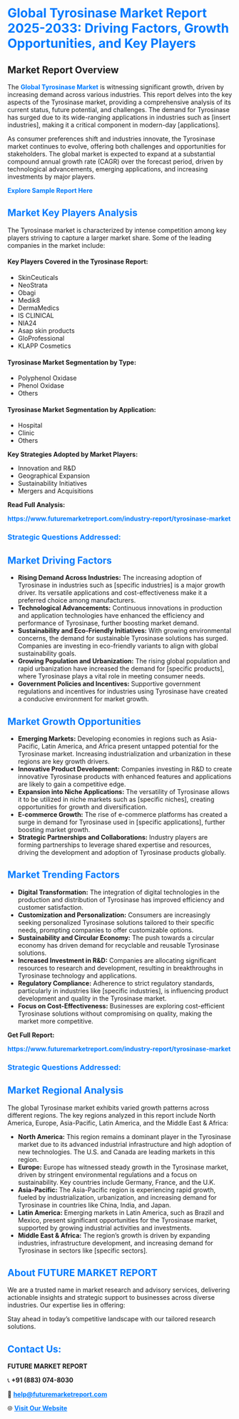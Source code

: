 <h1 style="color: #007BFF;">Global Tyrosinase Market Report 2025-2033: Driving Factors, Growth Opportunities, and Key Players</h1>

<section id="overview">
<h2>Market Report Overview</h2>
<p>The <a href="https://www.futuremarketreport.com/industry-report/tyrosinase-market" style="color: #007BFF; text-decoration: none;"><strong>Global Tyrosinase Market</strong></a> is witnessing significant growth, driven by increasing demand across various industries. This report delves into the key aspects of the Tyrosinase market, providing a comprehensive analysis of its current status, future potential, and challenges. The demand for Tyrosinase has surged due to its wide-ranging applications in industries such as [insert industries], making it a critical component in modern-day [applications].</p>
<p>As consumer preferences shift and industries innovate, the Tyrosinase market continues to evolve, offering both challenges and opportunities for stakeholders. The global market is expected to expand at a substantial compound annual growth rate (CAGR) over the forecast period, driven by technological advancements, emerging applications, and increasing investments by major players.</p>
</section>

<section id="overview">
<p><a href="https://www.futuremarketreport.com/request-sample/reportId=52617" style="color: #007BFF; text-decoration: none;"><strong>Explore Sample Report Here</strong></a></p>
</section>

<section id="key-players">
<h2 style="color: #007BFF;">Market Key Players Analysis</h2>
<p>The Tyrosinase market is characterized by intense competition among key players striving to capture a larger market share. Some of the leading companies in the market include:</p>
<h4>Key Players Covered in the Tyrosinase Report:</h4>
<ul><li>SkinCeuticals</li><li>NeoStrata</li><li>Obagi</li><li>Medik8</li><li>DermaMedics</li><li>IS CLINICAL</li><li>NIA24</li><li>Asap skin products</li><li>GloProfessional</li><li>KLAPP Cosmetics</li></ul>
<h4>Tyrosinase Market Segmentation by Type:</h4>
<ul><li>Polyphenol Oxidase</li><li>Phenol Oxidase</li><li>Others</li></ul>

<h4>Tyrosinase Market Segmentation by Application:</h4>
<ul><li>Hospital</li><li>Clinic</li><li>Others</li></ul>
<p><strong>Key Strategies Adopted by Market Players:</strong></p>
<ul>
<li>Innovation and R&D</li>
<li>Geographical Expansion</li>
<li>Sustainability Initiatives</li>
<li>Mergers and Acquisitions</li>
</ul>
</section>

<section>
<p><strong>Read Full Analysis: </strong></p><a href="https://www.futuremarketreport.com/industry-report/tyrosinase-market" style="color: #007BFF; text-decoration: none;"><strong>https://www.futuremarketreport.com/industry-report/tyrosinase-market</strong></a>
<h3 style="color: #007BFF;">Strategic Questions Addressed:</h3>
</section>

<section id="driving-factors">
<h2 style="color: #007BFF;">Market Driving Factors</h2>
<ul>
<li><strong>Rising Demand Across Industries:</strong> The increasing adoption of Tyrosinase in industries such as [specific industries] is a major growth driver. Its versatile applications and cost-effectiveness make it a preferred choice among manufacturers.</li>
<li><strong>Technological Advancements:</strong> Continuous innovations in production and application technologies have enhanced the efficiency and performance of Tyrosinase, further boosting market demand.</li>
<li><strong>Sustainability and Eco-Friendly Initiatives:</strong> With growing environmental concerns, the demand for sustainable Tyrosinase solutions has surged. Companies are investing in eco-friendly variants to align with global sustainability goals.</li>
<li><strong>Growing Population and Urbanization:</strong> The rising global population and rapid urbanization have increased the demand for [specific products], where Tyrosinase plays a vital role in meeting consumer needs.</li>
<li><strong>Government Policies and Incentives:</strong> Supportive government regulations and incentives for industries using Tyrosinase have created a conducive environment for market growth.</li>
</ul>
</section>

<section id="growth-opportunities">
<h2 style="color: #007BFF;">Market Growth Opportunities</h2>
<ul>
<li><strong>Emerging Markets:</strong> Developing economies in regions such as Asia-Pacific, Latin America, and Africa present untapped potential for the Tyrosinase market. Increasing industrialization and urbanization in these regions are key growth drivers.</li>
<li><strong>Innovative Product Development:</strong> Companies investing in R&D to create innovative Tyrosinase products with enhanced features and applications are likely to gain a competitive edge.</li>
<li><strong>Expansion into Niche Applications:</strong> The versatility of Tyrosinase allows it to be utilized in niche markets such as [specific niches], creating opportunities for growth and diversification.</li>
<li><strong>E-commerce Growth:</strong> The rise of e-commerce platforms has created a surge in demand for Tyrosinase used in [specific applications], further boosting market growth.</li>
<li><strong>Strategic Partnerships and Collaborations:</strong> Industry players are forming partnerships to leverage shared expertise and resources, driving the development and adoption of Tyrosinase products globally.</li>
</ul>
</section>

<section id="trending-factors">
<h2 style="color: #007BFF;">Market Trending Factors</h2>
<ul>
<li><strong>Digital Transformation:</strong> The integration of digital technologies in the production and distribution of Tyrosinase has improved efficiency and customer satisfaction.</li>
<li><strong>Customization and Personalization:</strong> Consumers are increasingly seeking personalized Tyrosinase solutions tailored to their specific needs, prompting companies to offer customizable options.</li>
<li><strong>Sustainability and Circular Economy:</strong> The push towards a circular economy has driven demand for recyclable and reusable Tyrosinase solutions.</li>
<li><strong>Increased Investment in R&D:</strong> Companies are allocating significant resources to research and development, resulting in breakthroughs in Tyrosinase technology and applications.</li>
<li><strong>Regulatory Compliance:</strong> Adherence to strict regulatory standards, particularly in industries like [specific industries], is influencing product development and quality in the Tyrosinase market.</li>
<li><strong>Focus on Cost-Effectiveness:</strong> Businesses are exploring cost-efficient Tyrosinase solutions without compromising on quality, making the market more competitive.</li>
</ul>
</section>

<section>
<p><strong>Get Full Report: </strong></p><a href="https://www.futuremarketreport.com/industry-report/tyrosinase-market" style="color: #007BFF; text-decoration: none;"><strong>https://www.futuremarketreport.com/industry-report/tyrosinase-market</strong></a>
<h3 style="color: #007BFF;">Strategic Questions Addressed:</h3>
</section>


<section id="regional-analysis">
<h2 style="color: #007BFF;">Market Regional Analysis</h2>
<p>The global Tyrosinase market exhibits varied growth patterns across different regions. The key regions analyzed in this report include North America, Europe, Asia-Pacific, Latin America, and the Middle East & Africa:</p>
<ul>
<li><strong>North America:</strong> This region remains a dominant player in the Tyrosinase market due to its advanced industrial infrastructure and high adoption of new technologies. The U.S. and Canada are leading markets in this region.</li>
<li><strong>Europe:</strong> Europe has witnessed steady growth in the Tyrosinase market, driven by stringent environmental regulations and a focus on sustainability. Key countries include Germany, France, and the U.K.</li>
<li><strong>Asia-Pacific:</strong> The Asia-Pacific region is experiencing rapid growth, fueled by industrialization, urbanization, and increasing demand for Tyrosinase in countries like China, India, and Japan.</li>
<li><strong>Latin America:</strong> Emerging markets in Latin America, such as Brazil and Mexico, present significant opportunities for the Tyrosinase market, supported by growing industrial activities and investments.</li>
<li><strong>Middle East & Africa:</strong> The region’s growth is driven by expanding industries, infrastructure development, and increasing demand for Tyrosinase in sectors like [specific sectors].</li>
</ul>
</section>

<footer>
<h2 style="color: #007BFF;">About FUTURE MARKET REPORT</h2>
<p>We are a trusted name in market research and advisory services, delivering actionable insights and strategic support to businesses across diverse industries. Our expertise lies in offering:</p>

<p>Stay ahead in today’s competitive landscape with our tailored research solutions.</p>

<h2 style="color: #007BFF;">Contact Us:</h2>
<p><strong>FUTURE MARKET REPORT</strong></p>
<p>📞 <strong>+91 (883) 074-8030</strong></p>
<p>📧 <strong><a href="mailto:help@futuremarketreport.com" style="color: #007BFF;">help@futuremarketreport.com</a></strong></p>
<p>🌐 <strong><a href="https://www.futuremarketreport.com/" style="color: #007BFF;">Visit Our Website</a></strong></p>
</footer>